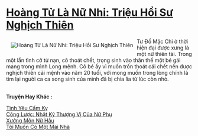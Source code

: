<a href="https://utruyen.com/hoang-tu-la-nu-nhi-trieu-hoi-su-nghich-thien/22416/" title="Hoàng Tử Là Nữ Nhi: Triệu Hồi Sư Nghịch Thiên"><h1>Hoàng Tử Là Nữ Nhi: Triệu Hồi Sư Nghịch Thiên</h1></a><div style="display:table"><img align="right" style="float: left; padding: 10px;" src="https://utruyen.com/images/story/200x260/hoang-tu-la-nu-nhi-trieu-hoi-su-nghich-thien.jpg" alt="Hoàng Tử Là Nữ Nhi: Triệu Hồi Sư Nghịch Thiên">Tư Đồ Mặc Chi ở thời hiện đại được xưng là một nữ thiên tài. Trong một lần tình cờ tử nạn, cô thoát chết, trọng sinh vào thân thể một bé gái mang trong mình Long mệnh. Cô bé ấy vì muốn trốn thoát cái chết nên được nghịch thiên cải mệnh vào năm 20 tuổi, với mong muốn trong lòng chính là tìm lại người ca ca song sinh của mình đã bị chia lìa từ lúc còn nhỏ.</div><p><br><b>Truyện Hay Khác :</b></p><a href="https://utruyen.com/tinh-yeu-cam-ky/25366/" alt="Tình Yêu Cấm Kỵ">Tình Yêu Cấm Kỵ</a><br/><a href="https://github.com/mlquan/truyenhay/tree/master/truyenhay/15945/" alt="Công Lược: Nhật Ký Thượng Vị Của Nữ Phụ">Công Lược: Nhật Ký Thượng Vị Của Nữ Phụ</a><br/><a href="https://github.com/quanluxury/truyenhot/tree/master/truyenhay/13527/" alt="Xướng Môn Nữ Hầu">Xướng Môn Nữ Hầu</a><br/><a href="https://www.scoop.it/topic/utruyen/p/4117201036/2020/03/29/toi-muon-co-mot-mai-nha" alt="Tôi Muốn Có Một Mái Nhà">Tôi Muốn Có Một Mái Nhà</a><br/>